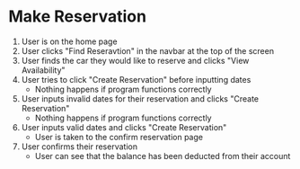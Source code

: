 # Make Reservation
1. User is on the home page
2. User clicks "Find Reseravtion" in the navbar at the top of the screen
3. User finds the car they would like to reserve and clicks "View Availability"
4. User tries to click "Create Reservation" before inputting dates
   * Nothing happens if program functions correctly
5. User inputs invalid dates for their reservation and clicks "Create Reservation"
   * Nothing happens if program functions correctly
6. User inputs valid dates and clicks "Create Reservation"
   * User is taken to the confirm reservation page
7. User confirms their reservation
   * User can see that the balance has been deducted from their account
